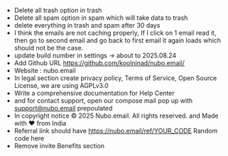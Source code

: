 - Delete all trash option in trash
- Delete all spam option in spam which will take data to trash
- delete everything in trash and spam after 30 days 
- I think the emails are not caching properly, If I click on 1 email read it, then go to second email and go back to first email it again loads which should not be the case.
- update build number in settings -> about to 2025.08.24
- Add Github URL https://github.com/koolninad/nubo.email/
- Website : nubo.email
- In legal section create privacy policy, Terms of Service, Open Source License, we are using AGPLv3.0
- Write a comprehensive documentation for Help Center
- and for contact support, open our compose mail pop up with support@nubo.email prepoulated 
- In copyright notice © 2025 Nubo.email. All rights reserved. and Made with ❤️ from India
- Referral link should have https://nubo.email/ref/YOUR_CODE Random code here
- Remove invite Benefits section